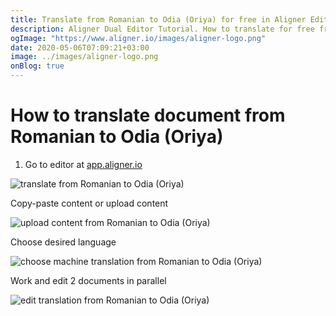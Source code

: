 ```yaml
---
title: Translate from Romanian to Odia (Oriya) for free in Aligner Editor
description: Aligner Dual Editor Tutorial. How to translate for free from Romanian to Odia (Oriya). Aligner is multilingual document management platform. 
ogImage: "https://www.aligner.io/images/aligner-logo.png"
date: 2020-05-06T07:09:21+03:00
image: ../images/aligner-logo.png
onBlog: true
---
```


# How to translate document from Romanian to Odia (Oriya)

1. Go to editor at [app.aligner.io](https://app.aligner.io "Aligner App web page")

![translate from Romanian to Odia (Oriya)](../aligner-blank-editor.png "translate from Romanian to Odia (Oriya)")

Copy-paste content or upload content

![upload content from Romanian to Odia (Oriya)](../aligner-uploaded-document.png "upload content from Romanian to Odia (Oriya)")

Choose desired language

![choose machine translation from Romanian to Odia (Oriya)](../aligner-language-dropdown.png "choose machine translation from Romanian to Odia (Oriya)")

Work and edit 2 documents in parallel

![edit translation from Romanian to Odia (Oriya)](../aligner-double-sitded-editor.png "edit translation from Romanian to Odia (Oriya)")

